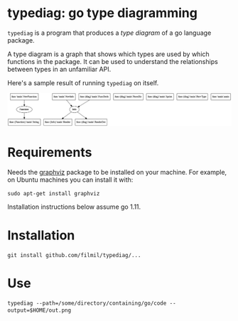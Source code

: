 # typediag: go type diagramming

`typediag` is a program that produces a *type diagram* of a go language package.

A type diagram is a graph that shows which types are used by which functions in
the package.  It can be used to understand the relationships between types
in an unfamiliar API.

Here's a sample result of running `typediag` on itself.

![Example diagram](res/example.png)

# Requirements

Needs the [graphviz][1] package to be installed on your machine.  For example, 
on Ubuntu machines you can install it with:

```console
sudo apt-get install graphviz
```

Installation instructions below assume go 1.11.

# Installation

```console
git install github.com/filmil/typediag/...
```

# Use

```console
typediag --path=/some/directory/containing/go/code --output=$HOME/out.png
```

[1]: http://www.graphviz.org
